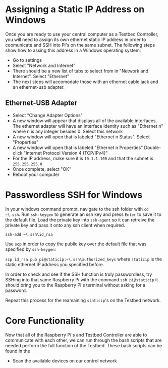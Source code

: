 # Assigning a Static IP Address on Windows
Once you are ready to use your central computer as a Testbed Controller, you will need to assign its own ethernet static IP address in order to coomunicate and SSH into Pi's on the same subnet. The following steps show how to assing this address in a Windows operating system:
*  Go to settings 
*  Select "Network and Internet"
*  There should be a new list of tabs to select from in "Network and Internet". Select "Ethernet" 
*  The next steps will accomodate those with an ethernet cable jack and an ethernet-usb adapter. 
## Ethernet-USB Adapter
* Select "Change Adapter Options"
* A new window will appear that displays all of the available interfaces. The ethernet adapter will have an interface identity such as "Ethernet n" where n is any integer besides 0. Select this network
* A new window will open that is labeled "Ethernet n Status". Select "Properties"
* A new window will open that is labeled "Ethernet n Properties" Double-click "Internet Protocol Version 4 (TCP/IPv4)"
* For the IP address, make sure it is `10.1.1.100` and that the subnet is `255.255.255.0`
* Once complete, select "OK"
* Reboot your computer 

# Passwordless SSH for Windows 
In your windows command prompt, navigate to the ssh folder with `cd ~\.ssh`. Run `ssh-keygen` to generate an ssh key and press `Enter` to save it to the default file. Load the private key into `ssh-agent` so it can retreive the private key and pass it onto any ssh client when required.

`ssh-add ~\.ssh\id_rsa`

Use `scp` in order to copy the public key over the default file that was specified by `ssh-keygen`:

`scp id_rsa.pub pi@staticip:~\.ssh\authorized_keys` where `staticip` is the static ethernet IP address you specified before. 

In order to check and see if the SSH function is truly passwordless, try SSHing into that same Raspberry Pi with the command `ssh pi@staticip` it should bring you to the Raspberry Pi's terminal without asking for a password.

Repeat this process for the reamaining `staticip`'s on the Testbed network. 

# Core Functionality 
Now that all of the Raspberry Pi's and Testbed Controller are able to communicate with each other, we can run through the bash scripts that are needed perform the full function of the Testbed. These bash scripts can be found in the 
* Scan the available devices on our control network 
